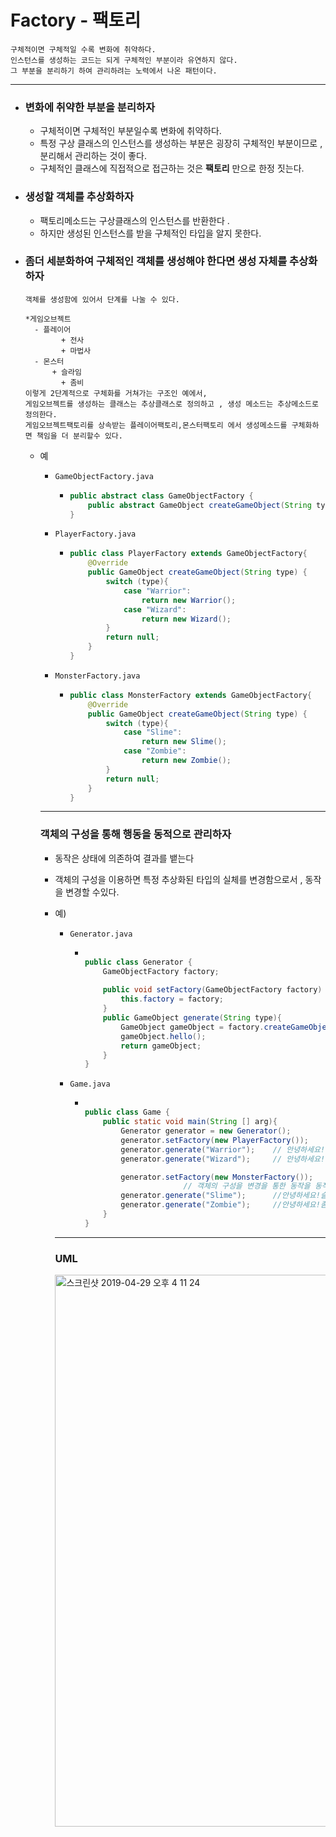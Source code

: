 # Factory - 팩토리

```
구체적이면 구체적일 수록 변화에 취약하다.
인스턴스를 생성하는 코드는 되게 구체적인 부분이라 유연하지 않다.
그 부분을 분리하기 하여 관리하려는 노력에서 나온 패턴이다.
```

---

- ### 변화에 취약한 부분을 분리하자

  - 구체적이면 구체적인 부분일수록 변화에 취약하다.
  - 특정 구상 클래스의 인스턴스를 생성하는 부분은 굉장히 구체적인 부분이므로 , 분리해서 관리하는 것이 좋다.
  - 구체적인 클래스에 직접적으로 접근하는 것은 **팩토리** 만으로 한정 짓는다.

- ### 생성할 객체를 추상화하자

  - 팩토리메소드는 구상클래스의 인스턴스를 반환한다 . 
  - 하지만 생성된 인스턴스를 받을 구체적인 타입을 알지 못한다.

- ### 좀더 세분화하여 구체적인 객체를 생성해야 한다면 생성 자체를 추상화하자

  ```
  객체를 생성함에 있어서 단계를 나눌 수 있다.
  
  *게임오브젝트 
    - 플레이어
   		  + 전사
   		  + 마법사
    - 몬스터
   	  	+ 슬라임
   		  + 좀비
  이렇게 2단계적으로 구체화를 거쳐가는 구조인 예에서,
  게임오브젝트를 생성하는 클래스는 추상클래스로 정의하고 , 생성 메소드는 추상메소드로 정의한다.
  게임오브젝트팩토리를 상속받는 플레이어팩토리,몬스터팩토리 에서 생성메소드를 구체화하면 책임을 더 분리할수 있다.
  ```

  - 예

    - `GameObjectFactory.java`

      - ```java
        public abstract class GameObjectFactory {
            public abstract GameObject createGameObject(String type);
        }
        ```

    - `PlayerFactory.java`

      - ```java
        public class PlayerFactory extends GameObjectFactory{
            @Override
            public GameObject createGameObject(String type) {
                switch (type){
                    case "Warrior":
                        return new Warrior();
                    case "Wizard":
                        return new Wizard();
                }
                return null;
            }
        }
        ```

    - `MonsterFactory.java`

      - ```java
        public class MonsterFactory extends GameObjectFactory{
            @Override
            public GameObject createGameObject(String type) {
                switch (type){
                    case "Slime":
                        return new Slime();
                    case "Zombie":
                        return new Zombie();
                }
                return null;
            }
        }
        ```

    ---

    ### 객체의 구성을 통해 행동을 동적으로 관리하자

    - 동작은 상태에 의존하여 결과를 뱉는다

    - 객체의 구성을 이용하면 특정 추상화된 타입의 실체를 변경함으로서 , 동작을 변경할 수있다.

    - 예)

      - `Generator.java`

        - ```java
          
          public class Generator {
              GameObjectFactory factory;
            
              public void setFactory(GameObjectFactory factory) {
                  this.factory = factory;
              }
              public GameObject generate(String type){
                  GameObject gameObject = factory.createGameObject(type);
                  gameObject.hello();
                  return gameObject;
              }
          }
          ```

      - `Game.java`

        - ```java
          
          public class Game {
              public static void main(String [] arg){
                  Generator generator = new Generator();
                  generator.setFactory(new PlayerFactory());
                  generator.generate("Warrior"); 	// 안녕하세요!전사가 생성되었습니다
                  generator.generate("Wizard");	 	// 안녕하세요!마법사가 생성되었습니다
          
                  generator.setFactory(new MonsterFactory());  
                				// 객체의 구성을 변경을 통한 동작을 동적 제어
                  generator.generate("Slime"); 		//안녕하세요!슬라임가 생성되었습니다
                  generator.generate("Zombie");		//안녕하세요!좀비가 생성되었습니다
              }
          }
          ```

      ---

      ### UML

      <img width="883" alt="스크린샷 2019-04-29 오후 4 11 24" src="https://user-images.githubusercontent.com/39197978/56881822-a52ad180-6a9c-11e9-99b8-71d7dc8a917b.png">
